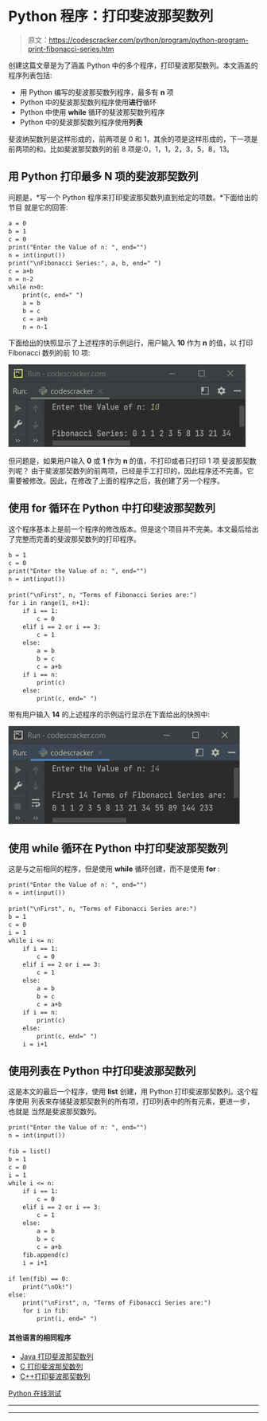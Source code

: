 # Python 程序：打印斐波那契数列

> 原文：<https://codescracker.com/python/program/python-program-print-fibonacci-series.htm>

创建这篇文章是为了涵盖 Python 中的多个程序，打印斐波那契数列。本文涵盖的程序列表包括:

*   用 Python 编写的斐波那契数列程序，最多有 **n** 项
*   Python 中的斐波那契数列程序使用**进行**循环
*   Python 中使用 **while** 循环的斐波那契数列程序
*   Python 中的斐波那契数列程序使用**列表**

斐波纳契数列是这样形成的，前两项是 0 和 1，其余的项是这样形成的，下一项是前两项的和。比如斐波那契数列的前 8 项是:0，1，1，2，3，5，8，13。

## 用 Python 打印最多 N 项的斐波那契数列

问题是，*写一个 Python 程序来打印斐波那契数列直到给定的项数。*下面给出的节目 就是它的回答:

```
a = 0
b = 1
c = 0
print("Enter the Value of n: ", end="")
n = int(input())
print("\nFibonacci Series:", a, b, end=" ")
c = a+b
n = n-2
while n>0:
    print(c, end=" ")
    a = b
    b = c
    c = a+b
    n = n-1
```

下面给出的快照显示了上述程序的示例运行，用户输入 **10** 作为 **n** 的值，以 打印 Fibonacci 数列的前 10 项:

![python program print Fibonacci series](img/44da14ef6bea06e2c43c04d46cc66cc7.png)

但问题是，如果用户输入 **0** 或 **1** 作为 **n** 的值，不打印或者只打印 1 项 斐波那契数列呢？
由于斐波那契数列的前两项，已经是手工打印的，因此程序还不完善。它需要被修改。因此，在修改了上面的程序之后，我创建了另一个程序。

## 使用 for 循环在 Python 中打印斐波那契数列

这个程序基本上是前一个程序的修改版本。但是这个项目并不完美。本文最后给出了完整而完善的斐波那契数列的打印程序。

```
b = 1
c = 0
print("Enter the Value of n: ", end="")
n = int(input())

print("\nFirst", n, "Terms of Fibonacci Series are:")
for i in range(1, n+1):
    if i == 1:
        c = 0
    elif i == 2 or i == 3:
        c = 1
    else:
        a = b
        b = c
        c = a+b
    if i == n:
        print(c)
    else:
        print(c, end=" ")
```

带有用户输入 **14** 的上述程序的示例运行显示在下面给出的快照中:

![Fibonacci series program in python using for loop](img/af3ffb0041d63cdfeea2168ee81334bf.png)

## 使用 while 循环在 Python 中打印斐波那契数列

这是与之前相同的程序，但是使用 **while** 循环创建，而不是使用 **for** :

```
print("Enter the Value of n: ", end="")
n = int(input())

print("\nFirst", n, "Terms of Fibonacci Series are:")
b = 1
c = 0
i = 1
while i <= n:
    if i == 1:
        c = 0
    elif i == 2 or i == 3:
        c = 1
    else:
        a = b
        b = c
        c = a+b
    if i == n:
        print(c)
    else:
        print(c, end=" ")
    i = i+1
```

## 使用列表在 Python 中打印斐波那契数列

这是本文的最后一个程序，使用 **list** 创建，用 Python 打印斐波那契数列。这个程序使用 列表来存储斐波那契数列的所有项，打印列表中的所有元素，更进一步，也就是 当然是斐波那契数列。

```
print("Enter the Value of n: ", end="")
n = int(input())

fib = list()
b = 1
c = 0
i = 1
while i <= n:
    if i == 1:
        c = 0
    elif i == 2 or i == 3:
        c = 1
    else:
        a = b
        b = c
        c = a+b
    fib.append(c)
    i = i+1

if len(fib) == 0:
    print("\nOk!")
else:
    print("\nFirst", n, "Terms of Fibonacci Series are:")
    for i in fib:
        print(i, end=" ")
```

#### 其他语言的相同程序

*   [Java 打印斐波那契数列](/java/program/java-program-print-fibonacci-series.htm)
*   [C 打印斐波那契数列](/c/program/c-program-print-fabonacci-series.htm)
*   [C++打印斐波那契数列](/cpp/program/cpp-program-print-fabonacci-series.htm)

[Python 在线测试](/exam/showtest.php?subid=10)

* * *

* * *